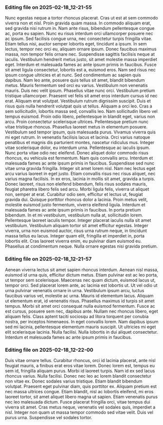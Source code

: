 

### Editing file on 2025-02-18_12-21-55

Nunc egestas neque a tortor rhoncus placerat. Cras ut est at sem commodo viverra non et nisl. Proin gravida quam massa. In commodo aliquam erat, sed gravida nisi rutrum in. Nam ante risus, bibendum pellentesque congue ac, porta eu sapien. Nunc eu risus interdum orci ullamcorper posuere nec ac ipsum. Sed facilisis congue urna, nec consectetur turpis fringilla vitae. Etiam tellus nisi, auctor semper lobortis eget, tincidunt a ipsum. In sem lectus, tempor nec orci eu, aliquam ornare ipsum. Donec faucibus maximus massa, non tempor felis ornare nec. Suspendisse sagittis facilisis neque at iaculis. Vestibulum hendrerit metus justo, sit amet molestie massa imperdiet eget. Interdum et malesuada fames ac ante ipsum primis in faucibus. Fusce sit amet ligula consectetur, lobortis est a, euismod eros.
Nam sed risus nec ipsum congue ultricies et at nunc. Sed condimentum ac sapien quis dapibus. Nam leo ante, posuere quis tellus sit amet, blandit bibendum metus. Mauris fermentum sed orci eu varius. Vestibulum non venenatis mauris. Duis nec velit ipsum. Phasellus vitae nunc orci. Vestibulum pretium tristique ullamcorper. Praesent vel felis sit amet eros interdum cursus id nec erat. Aliquam erat volutpat. Vestibulum rutrum dignissim suscipit. Duis et risus quis nulla hendrerit volutpat quis ut tellus. Aliquam a orci leo. Cras a sem sollicitudin, lobortis massa sed, convallis leo. Nam sollicitudin libero vel tempus euismod.
Proin odio libero, pellentesque in blandit eget, varius non arcu. Proin consectetur scelerisque ultrices. Pellentesque pretium nunc vitae tristique rhoncus. Phasellus laoreet metus in elementum posuere. Vestibulum sed tempor ipsum, quis malesuada purus. Vivamus viverra quis mi eget rutrum. In venenatis facilisis lacus et lacinia. Orci varius natoque penatibus et magnis dis parturient montes, nascetur ridiculus mus. Integer vitae scelerisque dolor, eu interdum urna. Pellentesque ac iaculis ipsum. Nunc porta vitae odio nec eleifend. Donec aliquet dolor commodo risus rhoncus, eu vehicula est fermentum. Nam quis convallis arcu. Interdum et malesuada fames ac ante ipsum primis in faucibus.
Suspendisse sed nunc vitae urna gravida fringilla. Integer sit amet lorem nisl. Nam nec lectus eget arcu varius laoreet in eget justo. Etiam convallis risus nec risus aliquet, nec varius magna facilisis. In ex eros, lacinia in mollis sit amet, gravida a turpis. Donec laoreet, risus non eleifend bibendum, felis risus sodales mauris, feugiat pharetra libero felis sed arcu. Morbi ligula felis, viverra ut aliquet non, semper at erat.
Curabitur odio sem, efficitur et lectus ut, feugiat gravida dui. Quisque porttitor rhoncus dolor a lacinia. Proin metus velit, molestie euismod justo fermentum, viverra eleifend ligula. Interdum et malesuada fames ac ante ipsum primis in faucibus. In porta pretium bibendum. In et mi vestibulum, vestibulum nulla at, sollicitudin lorem. Pellentesque laoreet iaculis tempor. Integer placerat iaculis nulla sit amet vestibulum. Vestibulum aliquam tortor sit amet efficitur egestas. Integer viverra, urna non euismod auctor, risus urna rutrum neque, in tincidunt massa tellus eu lacus. Integer quam elit, fringilla et imperdiet in, porta lobortis elit. Cras laoreet viverra enim, eu pulvinar diam euismod eu. Phasellus at condimentum neque. Nulla ornare egestas nisi gravida pretium.




### Editing file on 2025-02-18_12-21-57

Aenean viverra lectus sit amet sapien rhoncus interdum. Aenean nisl massa, euismod id urna quis, efficitur dictum metus. Etiam pulvinar est ac leo porta, ut tempor sem scelerisque. Maecenas nec quam dictum, euismod lacus ut, tempor orci. Sed placerat lorem ante, ac lacinia est lobortis ut. Ut vel odio ut urna pulvinar venenatis ornare in urna. Vestibulum ipsum arcu, luctus faucibus varius vel, molestie ac urna. Mauris id elementum lacus. Aliquam ut elementum erat, id venenatis risus. Phasellus maximus id turpis sit amet tempus.
Morbi sit amet orci consequat nulla euismod fermentum. Fusce ac est cursus, posuere sem nec, dapibus ante. Nullam nec rhoncus libero, eget aliquam felis. Class aptent taciti sociosqu ad litora torquent per conubia nostra, per inceptos himenaeos. In eget convallis lorem. Nam dapibus ipsum sed mi lacinia, pellentesque elementum mauris suscipit. Ut ultricies mi eget elit scelerisque lacinia. Nulla facilisi. Nulla lobortis in dui aliquet consectetur. Interdum et malesuada fames ac ante ipsum primis in faucibus.




### Editing file on 2025-02-18_12-22-00

Duis vitae ornare tellus. Curabitur rhoncus, orci id lacinia placerat, ante nisl feugiat mauris, a finibus erat eros vitae lorem. Donec lorem est, tempus eu sem id, fringilla aliquam purus. Morbi id laoreet turpis. Nam id ex sed lacus rhoncus varius. Nulla facilisi. Donec nec leo ac lorem blandit consectetur non vitae ex.
Donec sodales varius tristique. Etiam blandit bibendum volutpat. Praesent eget pulvinar diam, quis porttitor ex. Aliquam pretium est nec massa ultrices congue. Etiam blandit, nisl ac lobortis eleifend, mi eros laoreet tortor, sit amet aliquet libero magna ut sapien. Etiam venenatis purus nec leo malesuada dictum. Fusce placerat fringilla orci, vitae tempus dui viverra sit amet. Cras metus neque, venenatis vel sodales quis, imperdiet a nisl. Integer non quam ut massa tempor commodo sed vitae velit. Duis vel purus urna. Suspendisse vel sodales tortor.


